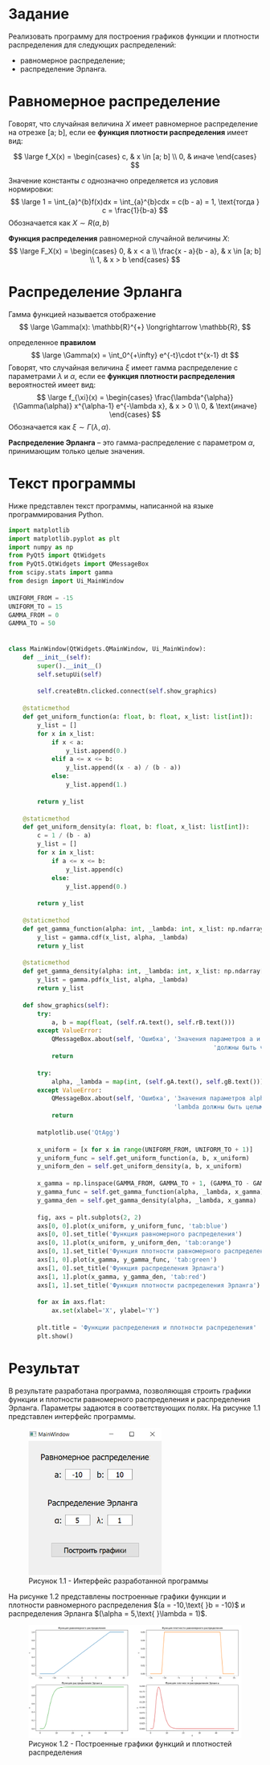 # Задание


Реализовать программу для построения графиков функции и плотности распределения для следующих распределений:

* равномерное распределение;
* распределение Эрланга.

# Равномерное распределение

Говорят, что случайная величина $X$ имеет равномерное распределение на отрезке [a; b], если ее **функция плотности распределения** имеет вид:

$$
\large
f_X(x) =
\begin{cases}
c, & x \in [a; b] \\
0, & иначе
\end{cases}
$$

Значение константы $c$ однозначно определяется из условия нормировки:
$$
\large
1 = \int_{a}^{b}f(x)dx = \int_{a}^{b}cdx = c(b - a) = 1, \text{тогда } c = \frac{1}{b-a}
$$
Обозначается как $X \sim R(a, b)$

**Функция распределения** равномерной случайной величины $X$:
$$
\large
F_X(x) =
\begin{cases}
0, & x < a \\
\frac{x - a}{b - a}, & x \in [a; b] \\
1, & x > b
\end{cases}
$$

# Распределение Эрланга

Гамма функцией называется отображение
$$
\large
\Gamma(x): \mathbb{R}^{+} \longrightarrow \mathbb{R},
$$

определенное **правилом**
$$
\large
\Gamma(x) =	\int_0^{+\infty} e^{-t}\cdot t^{x-1} dt
$$
Говорят, что случайная величина $\xi$ имеет гамма распределение с параметрами $\lambda$ и $\alpha$, если ее **функция плотности распределения** вероятностей имеет вид:
$$
\large
f_{\xi}(x) =
\begin{cases}
\frac{\lambda^{\alpha}}{\Gamma(\alpha)} x^{\alpha-1} e^{-\lambda x}, & x > 0 \\
		0, & \text{иначе}
\end{cases}
$$
Обозначается как $\xi \sim \Gamma(\lambda, \alpha)$.

**Распределение Эрланга** – это гамма-распределение с параметром $\alpha$, принимающим только целые значения. 



# Текст программы

Ниже представлен текст программы, написанной на языке программирования Python.

```python
import matplotlib
import matplotlib.pyplot as plt
import numpy as np
from PyQt5 import QtWidgets
from PyQt5.QtWidgets import QMessageBox
from scipy.stats import gamma
from design import Ui_MainWindow

UNIFORM_FROM = -15
UNIFORM_TO = 15
GAMMA_FROM = 0
GAMMA_TO = 50


class MainWindow(QtWidgets.QMainWindow, Ui_MainWindow):
    def __init__(self):
        super().__init__()
        self.setupUi(self)

        self.createBtn.clicked.connect(self.show_graphics)

    @staticmethod
    def get_uniform_function(a: float, b: float, x_list: list[int]):
        y_list = []
        for x in x_list:
            if x < a:
                y_list.append(0.)
            elif a <= x <= b:
                y_list.append((x - a) / (b - a))
            else:
                y_list.append(1.)

        return y_list

    @staticmethod
    def get_uniform_density(a: float, b: float, x_list: list[int]):
        c = 1 / (b - a)
        y_list = []
        for x in x_list:
            if a <= x <= b:
                y_list.append(c)
            else:
                y_list.append(0.)

        return y_list

    @staticmethod
    def get_gamma_function(alpha: int, _lambda: int, x_list: np.ndarray[float]):
        y_list = gamma.cdf(x_list, alpha, _lambda)
        return y_list

    @staticmethod
    def get_gamma_density(alpha: int, _lambda: int, x_list: np.ndarray[float]):
        y_list = gamma.pdf(x_list, alpha, _lambda)
        return y_list

    def show_graphics(self):
        try:
            a, b = map(float, (self.rA.text(), self.rB.text()))
        except ValueError:
            QMessageBox.about(self, 'Ошибка', 'Значения параметров a и b '
                              							 'должны быть числами')
            return

        try:
            alpha, _lambda = map(int, (self.gA.text(), self.gB.text()))
        except ValueError:
            QMessageBox.about(self, 'Ошибка', 'Значения параметров alpha и '
                                              'lambda должны быть целыми числами')
            return

        matplotlib.use('QtAgg')

        x_uniform = [x for x in range(UNIFORM_FROM, UNIFORM_TO + 1)]
        y_uniform_func = self.get_uniform_function(a, b, x_uniform)
        y_uniform_den = self.get_uniform_density(a, b, x_uniform)

        x_gamma = np.linspace(GAMMA_FROM, GAMMA_TO + 1, (GAMMA_TO - GAMMA_FROM) * 50)
        y_gamma_func = self.get_gamma_function(alpha, _lambda, x_gamma)
        y_gamma_den = self.get_gamma_density(alpha, _lambda, x_gamma)

        fig, axs = plt.subplots(2, 2)
        axs[0, 0].plot(x_uniform, y_uniform_func, 'tab:blue')
        axs[0, 0].set_title('Функция равномерного распределения')
        axs[0, 1].plot(x_uniform, y_uniform_den, 'tab:orange')
        axs[0, 1].set_title('Функция плотности равномерного распределения')
        axs[1, 0].plot(x_gamma, y_gamma_func, 'tab:green')
        axs[1, 0].set_title('Функция распределения Эрланга')
        axs[1, 1].plot(x_gamma, y_gamma_den, 'tab:red')
        axs[1, 1].set_title('Функция плотности распределения Эрланга')
        
        for ax in axs.flat:
            ax.set(xlabel='X', ylabel='Y')

        plt.title = 'Функции распределения и плотности распределения'
        plt.show()
```



# Результат

В результате разработана программа, позволяющая строить графики функции и плотности равномерного распределения и распределения Эрланга. Параметры задаются в соответствующих полях. На рисунке 1.1 представлен интерфейс программы.

<figure>
    <img src="./inc/interface.png" alt="Интерфейс" style="zoom: 70%;"/>
    <figcaption>Рисунок 1.1 - Интерфейс разработанной программы</figcaption>
</figure>
На рисунке 1.2 представлены построенные графики функции и плотности равномерного распределения $(a = -10,\text{ }b = -10)$ и распределения Эрланга $(\alpha = 5,\text{ }\lambda = 1)$.

<br>

<figure>
    <img src="./inc/graphics.png" alt="Интерфейс" style="zoom: 100%;"/>
    <figcaption>Рисунок 1.2 - Построенные графики функций и плотностей распределения
</figure>
